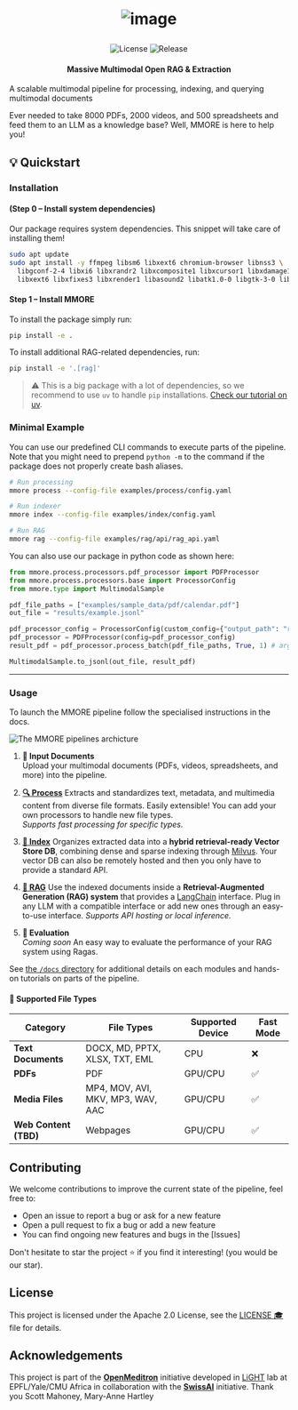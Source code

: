 <h1 align="center"> 

![image](https://github.com/user-attachments/assets/502e2c7e-1200-498a-9ebd-10a27ed48ab6)

</h1>


<p align="center">
  <img src="https://img.shields.io/badge/license-Apache%202.0-blue" alt="License">
  <img src="https://img.shields.io/github/v/release/OpenMeditron/End2End" alt="Release">
</p>

####  <center>Massive Multimodal Open RAG & Extraction</center>

A scalable multimodal pipeline for processing, indexing, and querying multimodal documents

Ever needed to take 8000 PDFs, 2000 videos, and 500 spreadsheets and feed them to an LLM as a knowledge base?
Well, MMORE is here to help you!

## :bulb: Quickstart

### Installation

#### (Step 0 – Install system dependencies)

Our package requires system dependencies. This snippet will take care of installing them!

```bash
sudo apt update
sudo apt install -y ffmpeg libsm6 libxext6 chromium-browser libnss3 \
  libgconf-2-4 libxi6 libxrandr2 libxcomposite1 libxcursor1 libxdamage1 \
  libxext6 libxfixes3 libxrender1 libasound2 libatk1.0-0 libgtk-3-0 libreoffice
```

#### Step 1 – Install MMORE

To install the package simply run:

```bash
pip install -e .
```

To install additional RAG-related dependencies, run:

```bash
pip install -e '.[rag]'
```

> :warning: This is a big package with a lot of dependencies, so we recommend to use `uv` to handle `pip` installations. [Check our tutorial on uv](./docs/uv.md).

### Minimal Example

You can use our predefined CLI commands to execute parts of the pipeline. Note that you might need to prepend `python -m` to the command if the package does not properly create bash aliases.

```bash
# Run processing
mmore process --config-file examples/process/config.yaml

# Run indexer
mmore index --config-file examples/index/config.yaml

# Run RAG
mmore rag --config-file examples/rag/api/rag_api.yaml
```

You can also use our package in python code as shown here:

```python
from mmore.process.processors.pdf_processor import PDFProcessor 
from mmore.process.processors.base import ProcessorConfig
from mmore.type import MultimodalSample

pdf_file_paths = ["examples/sample_data/pdf/calendar.pdf"]
out_file = "results/example.jsonl"

pdf_processor_config = ProcessorConfig(custom_config={"output_path": "results"})
pdf_processor = PDFProcessor(config=pdf_processor_config)
result_pdf = pdf_processor.process_batch(pdf_file_paths, True, 1) # args: file_paths, fast mode (True/False), num_workers

MultimodalSample.to_jsonl(out_file, result_pdf)
```

---


### Usage

To launch the MMORE pipeline follow the specialised instructions in the docs.

![The MMORE pipelines archicture](https://github.com/user-attachments/assets/0cd61466-1680-43ed-9d55-7bd483a04a09)


1. **:page_facing_up: Input Documents**  
   Upload your multimodal documents (PDFs, videos, spreadsheets, and more) into the pipeline.

2. [**:mag: Process**](./docs/process.md) 
   Extracts and standardizes text, metadata, and multimedia content from diverse file formats. Easily extensible! You can add your own processors to handle new file types.  
   *Supports fast processing for specific types.*

3. [**:file_folder: Index**](./docs/index.md) 
   Organizes extracted data into a **hybrid retrieval-ready Vector Store DB**, combining dense and sparse indexing through [Milvus](https://milvus.io/). Your vector DB can also be remotely hosted and then you only have to provide a standard API. 

4. [**:robot: RAG**](./docs/rag.md) 
   Use the indexed documents inside a **Retrieval-Augmented Generation (RAG) system**  that provides a [LangChain](https://www.langchain.com/) interface. Plug in any LLM with a compatible interface or add new ones through an easy-to-use interface.
   *Supports API hosting or local inference.*

5. **:tada: Evaluation**  
   *Coming soon*
   An easy way to evaluate the performance of your RAG system using Ragas.

See [the `/docs` directory](/docs) for additional details on each modules and hands-on tutorials on parts of the pipeline.


#### :construction: Supported File Types  

| **Category**      | **File Types**                           | **Supported Device**      |  **Fast Mode**      |
|--------------------|------------------------------------------|--------------------------| --------------------------|
| **Text Documents** | DOCX, MD, PPTX, XLSX, TXT, EML           | CPU                      | :x:
| **PDFs**           | PDF                                     | GPU/CPU                  | :white_check_mark:
| **Media Files**    | MP4, MOV, AVI, MKV, MP3, WAV, AAC       | GPU/CPU                  | :white_check_mark:
| **Web Content (TBD)**    | Webpages                                | GPU/CPU                  | :white_check_mark:


## Contributing

We welcome contributions to improve the current state of the pipeline, feel free to:

- Open an issue to report a bug or ask for a new feature
- Open a pull request to fix a bug or add a new feature
- You can find ongoing new features and bugs in the [Issues]
   
Don't hesitate to star the project :star: if you find it interesting! (you would be our star).

## License

This project is licensed under the Apache 2.0 License, see the [LICENSE :mortar_board:](LICENSE) file for details.

## Acknowledgements

This project is part of the [**OpenMeditron**](https://huggingface.co/OpenMeditron) initiative developed in [LiGHT](https://www.light-laboratory.org/) lab at EPFL/Yale/CMU Africa in collaboration with the [**SwissAI**](https://www.swiss-ai.org/) initiative. Thank you Scott Mahoney, Mary-Anne Hartley
